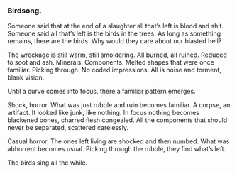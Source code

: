 ### Birdsong.

Someone said that at the end of a slaughter all that’s left is blood and shit. Someone said all that’s left is the birds in the trees. As long as something remains, there are the birds. Why would they care about our blasted hell?

The wreckage is still warm, still smoldering. All burned, all ruined. Reduced to soot and ash. Minerals. Components. Melted shapes that were once familiar. Picking through. No coded impressions. All is noise and torment, blank vision.

Until a curve comes into focus, there a familiar pattern emerges.

Shock, horror. What was just rubble and ruin becomes familiar. A corpse, an artifact. It looked like junk, like nothing. In focus nothing becomes blackened bones, charred flesh congealed. All the components that should never be separated, scattered carelessly. 

Casual horror. The ones left living are shocked and then numbed. What was abhorrent becomes usual. Picking through the rubble, they find what’s left. 

The birds sing all the while.